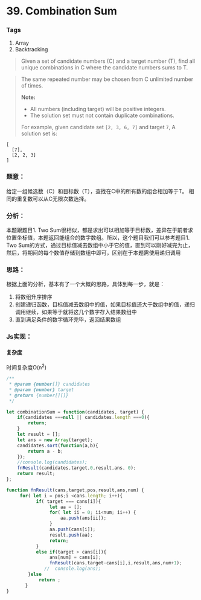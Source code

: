 # 39. Combination Sum
### Tags
1. Array
2. Backtracking

>Given a set of candidate numbers (C) and a target number (T), find all unique combinations in C where the candidate numbers sums to T.

>The same repeated number may be chosen from C unlimited number of times.
>
><strong>Note:</strong>
>* All numbers (including target) will be positive integers.
>* The solution set must not contain duplicate combinations.
>
>For example, given candidate set `[2, 3, 6, 7]` and target `7`,
>A solution set is:
>
```
[
  [7],
  [2, 2, 3]
]
```

### 题意：
给定一组候选数（C）和目标数（T），查找在C中的所有数的组合相加等于T。
相同的重复数可以从C无限次数选择。

### 分析：
本题跟题目1. Two Sum很相似，都是求出可以相加等于目标数，差异在于前者求位置坐标值，本题返回能组合的数字数组。所以，这个题目我们可以参考题目1. Two Sum的方式，通过目标值减去数组中小于它的值，直到可以刚好减完为止，然后，将期间的每个数值存储到数组中即可，区别在于本题需使用递归调用

### 思路：
根据上面的分析，基本有了一个大概的思路，具体到每一步，就是：
1. 将数组升序排序
2. 创建递归函数，目标值减去数组中的值，如果目标值还大于数组中的值，递归调用继续，如果等于就将这几个数字存入结果数组中
3. 直到满足条件的数字循环完毕，返回结果数组

### Js实现：
#### 复杂度
时间复杂度O(n<sup>2</sup>)

```js
/**
 * @param {number[]} candidates
 * @param {number} target
 * @return {number[][]}
 */

let combinationSum = function(candidates, target) {
    if(candidates ===null || candidates.length ===0){
        return;
    }
    let result = [];
    let ans = new Array(target);
    candidates.sort(function(a,b){
        return a - b;
    });
    //console.log(candidates);
    fnResult(candidates,target,0,result,ans, 0);
    return result;
};

function fnResult(cans,target,pos,result,ans,num) {
     for( let i = pos;i <cans.length; i++){
           if( target === cans[i]){
                let aa = [];
                for( let ii = 0; ii<num; ii++) {
                    aa.push(ans[ii]);
                }
                aa.push(cans[i]);
                result.push(aa);
                return;
           }
           else if(target > cans[i]){
                ans[num] = cans[i];
                fnResult(cans,target-cans[i],i,result,ans,num+1);
              //  console.log(ans);
        }else
            return ;
       }
}
```










